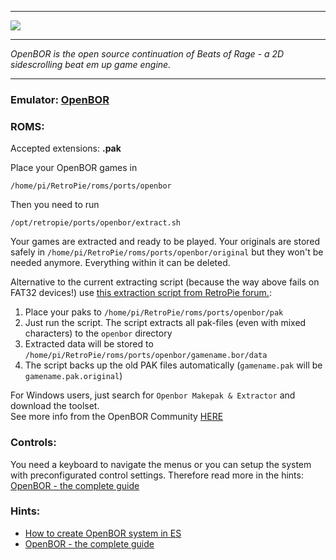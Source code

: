 
***

![](http://i.imgur.com/QSPlNYP.png)

***
_OpenBOR is the open source continuation of Beats of Rage - a 2D sidescrolling beat em up game engine._
***
### Emulator: [OpenBOR](https://github.com/rofl0r/openbor.git)

### ROMS:

Accepted extensions: **.pak**

Place your OpenBOR games in 
```
/home/pi/RetroPie/roms/ports/openbor
```

Then you need to run
```
/opt/retropie/ports/openbor/extract.sh
```

Your games are extracted and ready to be played. Your originals are stored safely in `/home/pi/RetroPie/roms/ports/openbor/original` but they won't be needed anymore. Everything within it can be deleted.

Alternative to the current extracting script (because the way above fails on FAT32 devices!) use [this extraction script from RetroPie forum.](https://retropie.org.uk/forum/topic/18565/tutorial-openbor-the-complete-guide/57):

1. Place your paks to `/home/pi/RetroPie/roms/ports/openbor/pak`
2. Just run the script. The script extracts all pak-files (even with mixed characters) to the `openbor` directory
3. Extracted data will be stored to `/home/pi/RetroPie/roms/ports/openbor/gamename.bor/data`
4. The script backs up the old PAK files automatically (`gamename.pak` will be `gamename.pak.original`)

For Windows users, just search for `Openbor Makepak & Extractor` and download the toolset.    
See more info from the OpenBOR Community [HERE](http://www.chronocrash.com/forum/index.php)

### Controls:

You need a keyboard to navigate the menus or you can setup the system with preconfigurated control settings. Therefore read more in the hints: [OpenBOR - the complete guide](https://retropie.org.uk/forum/topic/18565)


### Hints:

* [How to create OpenBOR system in ES](https://retropie.org.uk/forum/topic/13784)
* [OpenBOR - the complete guide](https://retropie.org.uk/forum/topic/18565)